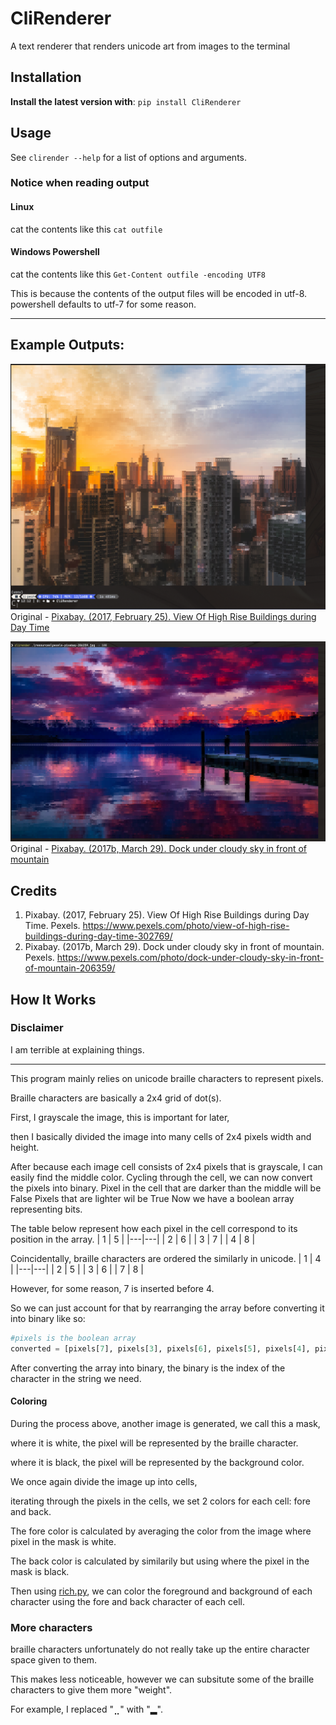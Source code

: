# CliRenderer

A text renderer that renders unicode art from images to the terminal

## Installation
**Install the latest version with**: `pip install CliRenderer`

## Usage
See `clirender --help` for a list of options and arguments.

### Notice when reading output

#### Linux
cat the contents like this
`cat outfile`

#### Windows Powershell
cat the contents like this
`Get-Content outfile -encoding UTF8`

This is because the contents of the output files will be encoded in utf-8. powershell defaults to utf-7 for some reason.

----
## Example Outputs:
![img.png](resources/img.png)
Original - [Pixabay. (2017, February 25). View Of High Rise Buildings during Day Time](https://www.pexels.com/photo/view-of-high-rise-buildings-during-day-time-302769/)

![img.png](resources/img2.png)
Original - [Pixabay. (2017b, March 29). Dock under cloudy sky in front of mountain](https://www.pexels.com/photo/dock-under-cloudy-sky-in-front-of-mountain-206359/)

## Credits
1. Pixabay. (2017, February 25). View Of High Rise Buildings during Day Time. Pexels. https://www.pexels.com/photo/view-of-high-rise-buildings-during-day-time-302769/
2. Pixabay. (2017b, March 29). Dock under cloudy sky in front of mountain. Pexels. https://www.pexels.com/photo/dock-under-cloudy-sky-in-front-of-mountain-206359/
## How It Works

### Disclaimer
I am terrible at explaining things.

----

This program mainly relies on unicode braille characters to represent pixels.

Braille characters are basically a 2x4 grid of dot(s).

First, I grayscale the image, this is important for later,

then I basically divided the image into many cells of 2x4 pixels width and height.

After because each image cell consists of 2x4 pixels that is grayscale, I can easily find the middle color.
Cycling through the cell, we can now convert the pixels into binary.
Pixel in the cell that are darker than the middle will be False
Pixels that are lighter wil be True
Now we have a boolean array representing bits.

The table below represent how each pixel in the cell correspond to its position in the array.
| 1 | 5 |
|---|---|
| 2 | 6 |
| 3 | 7 |
| 4 | 8 |

Coincidentally, braille characters are ordered the similarly in unicode.
| 1 | 4 |
|---|---|
| 2 | 5 |
| 3 | 6 |
| 7 | 8 |

However, for some reason, 7 is inserted before 4.

So we can just account for that by rearranging the array before converting it into binary like so:
```python
#pixels is the boolean array
converted = [pixels[7], pixels[3], pixels[6], pixels[5], pixels[4], pixels[2], pixels[1], pixels[0]]
```

After converting the array into binary, the binary is the index of the character in the string we need.

#### Coloring

During the process above, another image is generated, we call this a mask,

where it is white, the pixel will be represented by the braille character.

where it is black, the pixel will be represented by the background color.

We once again divide the image up into cells,

iterating through the pixels in the cells, we set 2 colors for each cell: fore and back.

The fore color is calculated by averaging the color from the image where pixel in the mask is white.

The back color is calculated by similarily but using where the pixel in the mask is black.

Then using [rich.py](https://github.com/Textualize/rich), we can color the foreground and background of each character using the fore and back character of each cell.

### More characters
braille characters unfortunately do not really take up the entire character space given to them.

This makes less noticeable, however we can subsitute some of the braille characters to give them more "weight".

For example, I replaced "⣀" with "▂".




